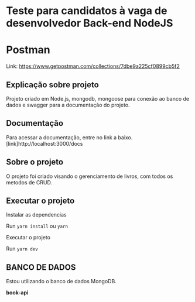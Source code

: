 # Teste para candidatos à vaga de desenvolvedor Back-end NodeJS

# Postman
Link: https://www.getpostman.com/collections/7dbe9a225cf0899cb5f2

## Explicação sobre projeto

Projeto criado em Node.js, mongodb, mongoose para conexão ao banco de dados e swagger para a documentação do projeto.

## Documentação

Para acessar a documentação, entre no link a baixo.
[link]http://localhost:3000/docs

## Sobre o projeto

O projeto foi criado visando o gerenciamento de livros, com todos os metodos de CRUD.

## Executar o projeto
Instalar as dependencias

Run `yarn install` ou `yarn`

Executar o projeto

Run `yarn dev`

## BANCO DE DADOS 

Estou utilizando o banco de dados MongoDB. 

**book-api**
